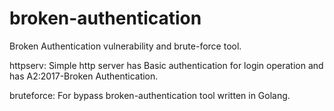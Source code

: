 # broken-authentication
Broken Authentication vulnerability and brute-force tool.

httpserv: Simple http server has Basic authentication for login operation and has A2:2017-Broken Authentication.

bruteforce: For bypass broken-authentication tool written in Golang.
